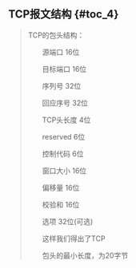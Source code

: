 ## TCP报文结构 {#toc_4}

> TCP的包头结构：
>
>   
>
>
> 　　源端口 16位
>
>   
>
>
> 　　目标端口 16位
>
>   
>
>
> 　　序列号 32位
>
>   
>
>
> 　　回应序号 32位
>
>   
>
>
> 　　TCP头长度 4位
>
>   
>
>
> 　　reserved 6位
>
>   
>
>
> 　　控制代码 6位
>
>   
>
>
> 　　窗口大小 16位
>
>   
>
>
> 　　偏移量 16位
>
>   
>
>
> 　　校验和 16位
>
>   
>
>
> 　　选项 32位\(可选\)
>
>   
>
>
> 　　这样我们得出了TCP
>
>   
>
>
> 　　包头的最小长度，为20字节



